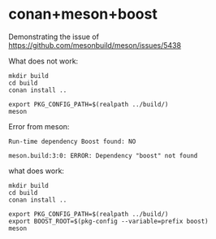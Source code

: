 # conan+meson+boost

Demonstrating the issue of https://github.com/mesonbuild/meson/issues/5438

What does not work:

```
mkdir build
cd build
conan install ..

export PKG_CONFIG_PATH=$(realpath ../build/)
meson
```

Error from meson:

```
Run-time dependency Boost found: NO 

meson.build:3:0: ERROR: Dependency "boost" not found
```

what does work:

```
mkdir build
cd build
conan install ..

export PKG_CONFIG_PATH=$(realpath ../build/)
export BOOST_ROOT=$(pkg-config --variable=prefix boost)
meson
```
